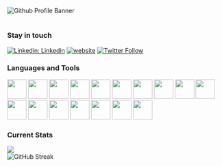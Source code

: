 ![Github Profile Banner](https://github.com/asif-kabir-emon/asif-kabir-emon/assets/79392749/24c9998b-2737-4546-aa7b-ea50f8719b36)

<h1 align="center"></h1>


<h3 align="left">Stay in touch</h3>

[![Linkedin: Linkedin](https://img.shields.io/badge/-Linkedin-blue?style=flat-square&logo=Linkedin&logoColor=white&link=https://www.linkedin.com/in/asif-kabir-emon/)](https://www.linkedin.com/in/asif-kabir-emon/)
[![website](https://img.shields.io/badge/Website-46a2f1.svg?&style=flat-square&logo=Google-Chrome&logoColor=white&link=https://asif-kabir.com/)](https://asif-kabir.com/)
[![Twitter Follow](https://img.shields.io/twitter/follow/misteranmol?label=Follow)](https://x.com/asif_kabir_emon?screen_name=misteranmol)



<h3 align="left">Languages and Tools</h3>
<div align="lef">
  <div display="flex" gap="10px">
    <img height="45" width="45" src="https://cdn.simpleicons.org/html5/#E34F26" />
    <img height="45" width="45" src="https://cdn.simpleicons.org/css3/#1572B6" />
    <img height="45" width="45" src="https://cdn.simpleicons.org/javascript/#F7DF1E" />
    <img height="45" width="45" src="https://cdn.simpleicons.org/typescript/#3178C6" />
    <img height="45" width="45" src="https://cdn.simpleicons.org/nodedotjs/#5FA04E" />
    <img height="45" width="45" src="https://cdn.simpleicons.org/react/#61DAFB" />
    <img height="45" width="45" src="https://cdn.simpleicons.org/tailwindcss/#06B6D4" />
    <img height="45" width="45" src="https://cdn.simpleicons.org/mui/#007FFF" />
    <img height="45" width="45" src="https://cdn.simpleicons.org/express/#000000" />
    <img height="45" width="45" src="https://cdn.simpleicons.org/nestjs/#E0234E" />
    <img height="45" width="45" src="https://cdn.simpleicons.org/nextdotjs/#000000" />
    <img height="45" width="45" src="https://cdn.simpleicons.org/redux/#764ABC" />
    <img height="45" width="45" src="https://cdn.simpleicons.org/axios/#5A29E4" />
    <img height="45" width="45" src="https://cdn.simpleicons.org/mongodb/#47A248" />
    <img height="45" width="45" src="https://cdn.simpleicons.org/postgresql/#4169E1" />
    <img height="45" width="45" src="https://cdn.simpleicons.org/prisma/#2D3748" />
    <img height="45" width="45" src="https://cdn.simpleicons.org/graphql/#E10098" />
  </div>
</div>


<h3 align="left">Current Stats</h3>
<p align="left" padding="20px">
  <img src="https://github-readme-stats-ouuan.vercel.app/api?username=asif-kabir-emon&show_icons=true&bg_color=151515&text_color=e7e7e7" />
  <br/>
  <img src="https://streak-stats.demolab.com?user=asif-kabir-emon&theme=dark&mode=weekly&card_width=470" alt="GitHub Streak" />
</p>

<!--
**asif-kabir-emon/asif-kabir-emon** is a ✨ _special_ ✨ repository because its `README.md` (this file) appears on your GitHub profile.

Here are some ideas to get you started:

- 🔭 I’m currently working on ...
- 🌱 I’m currently learning ...
- 👯 I’m looking to collaborate on ...
- 🤔 I’m looking for help with ...
- 💬 Ask me about ...
- 📫 How to reach me: ...
- 😄 Pronouns: ...
- ⚡ Fun fact: ...
-->
